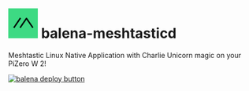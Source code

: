# <img src="meshtastic-logo.png" alt="meshtastic logo" width="60" /> balena-meshtasticd
Meshtastic Linux Native Application with Charlie Unicorn magic on your PiZero W 2! 

[![balena deploy button](https://www.balena.io/deploy.svg)](https://dashboard.balena-cloud.com/deploy?repoUrl=<https://github.com/SamEureka/balena-meshtasticd>)
